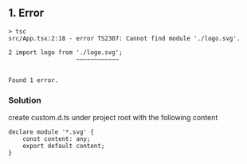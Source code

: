 ## 1. Error
```
> tsc
src/App.tsx:2:18 - error TS2307: Cannot find module './logo.svg'.

2 import logo from './logo.svg';
                   ~~~~~~~~~~~~


Found 1 error.
```

### Solution
create custom.d.ts under project root with the following content

```
declare module '*.svg' {
    const content: any;
    export default content;
}
```